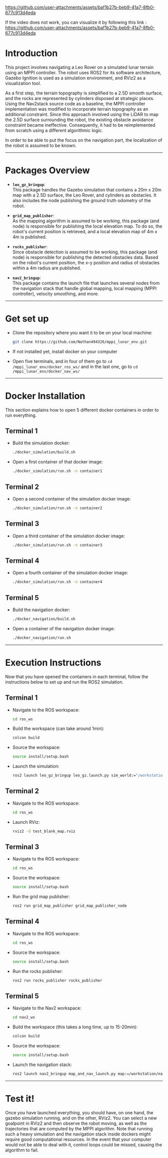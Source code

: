 https://github.com/user-attachments/assets/baf1b27b-beb9-41a7-8fb0-677c913d4eda

If the video does not work, you can visualize it by following this link : https://github.com/user-attachments/assets/baf1b27b-beb9-41a7-8fb0-677c913d4eda

# Introduction

This project involves navigating a Leo Rover on a simulated lunar terrain using an MPPI controller. The robot uses ROS2 for its software architecture, Gazebo Ignition is used as a simulation environment, and RViz2 as a visualization tool.

As a first step, the terrain topography is simplified to a 2.5D smooth surface, and the rocks are represented by cylinders disposed at strategic places. Using the Nav2stack source code as a baseline, the MPPI controller implementation was modified to incorporate terrain topography as an additional constraint. Since this approach involved using the LiDAR to map the 2.5D surface surrounding the robot, the existing obstacle avoidance constraint became ineffective. Consequently, it had to be reimplemented from scratch using a different algorithmic logic.

In order to be able to put the focus on the navigation part, the localization of the robot is assumed to be known.

---

# Packages Overview

- **`leo_gz_bringup`**:  
  This package handles the Gazebo simulation that contains a 20m x 20m map with a 2.5D surface, the Leo Rover, and cylinders as obstacles. It also includes the node publishing the ground truth odometry of the robot.

- **`grid_map_publisher`**:  
  As the mapping algorithm is assumed to be working, this package (and node) is responsible for publishing the local elevation map. To do so, the robot's current position is retrieved, and a local elevation map of 4m x 4m is published.

- **`rocks_publisher`**:  
  Since obstacle detection is assumed to be working, this package (and node) is responsible for publishing the detected obstacles data. Based on the robot's current position, the x-y position and radius of obstacles within a 4m radius are published.

- **`nav2_bringup`**:  
  This package contains the launch file that launches several nodes from the navigation stack that handle global mapping, local mapping (MPPI controller), velocity smoothing, and more.

---

# Get set up
- Clone the repository where you want it to be on your local machine:
   ```bash
   git clone https://github.com/Nathan494326/mppi_lunar_env.git
   ```
- If not installed yet, install docker on your computer

- Open five terminals, and in four of them go to ```cd /mppi_lunar_env/docker_ros_ws/``` and in the last one, go to ```cd /mppi_lunar_env/docker_nav_ws/``` 

---

# Docker Installation

This section explains how to open 5 different docker containers in order to run everything.

## Terminal 1

- Build the simulation docker:
   ```bash
   ./docker_simulation/build.sh
   ```
- Open a first container of that docker image:
   ```bash
   ./docker_simulation/run.sh -n container1
   ```

## Terminal 2

- Open a second container of the simulation docker image:
   ```bash
   ./docker_simulation/run.sh -n container2
   ```

## Terminal 3

- Open a third container of the simulation docker image:
   ```bash
   ./docker_simulation/run.sh -n container3
   ```

## Terminal 4

- Open a fourth container of the simulation docker image:
   ```bash
   ./docker_simulation/run.sh -n container4
   ```

## Terminal 5

- Build the navigation docker:
   ```bash
   ./docker_navigation/build.sh
   ```
- Open a container of the navigation docker image:
   ```bash
   ./docker_navigation/run.sh
   ```
---

# Execution Instructions

Now that you have opened the containers in each terminal, follow the instructions below to set up and run the ROS2 simulation. 

## Terminal 1

- Navigate to the ROS workspace:
   ```bash
   cd ros_ws
   ```
- Build the workspace (can take around 1min):
   ```bash
   colcon build
   ```
- Source the workspace:
   ```bash
   source install/setup.bash
   ```
- Launch the simulation:
   ```bash
   ros2 launch leo_gz_bringup leo_gz.launch.py sim_world:="/workstation/ros_ws/src/leo_simulator-ros2/leo_gz_worlds/worlds/leo_mountains.sdf" world_frame:="leo_mountains"
   ```

## Terminal 2
- Navigate to the ROS workspace:
   ```bash
   cd ros_ws
   ```
- Launch RViz:
   ```bash
   rviz2 -d test_blank_map.rviz
   ```

## Terminal 3

- Navigate to the ROS workspace:
   ```bash
   cd ros_ws
   ```
- Source the workspace:
   ```bash
   source install/setup.bash
   ```
- Run the grid map publisher:
   ```bash
   ros2 run grid_map_publisher grid_map_publisher_node
   ```

## Terminal 4

- Navigate to the ROS workspace:
   ```bash
   cd ros_ws
   ```
- Source the workspace:
   ```bash
   source install/setup.bash
   ```
- Run the rocks publisher:
   ```bash
   ros2 run rocks_publisher rocks_publisher
   ```

## Terminal 5

- Navigate to the Nav2 workspace:
   ```bash
   cd nav2_ws
   ```
- Build the workspace (this takes a long time, up to 15-20min):
   ```bash
   colcon build
   ```
- Source the workspace:
   ```bash
   source install/setup.bash
   ```
- Launch the navigation stack:
   ```bash
   ros2 launch nav2_bringup map_and_nav_launch.py map:=/workstation/nav2_ws/blank_map.yaml use_sim_time:=true autostart:=true
   ```
   
---

# Test it!

Once you have launched everything, you should have, on one hand, the gazebo simulation running, and on the other, RViz2. You can select a new goalpoint in RViz2 and then observe the robot moving, as well as the trajectories that are computed by the MPPI algorithm. Note that running such a heavy simulation and the navigation stack inside dockers might require good computational resources. In the event that your computer would not be able to deal with it, control loops could be missed, causing the algorithm to fail.  
